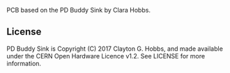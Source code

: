 PCB based on the PD Buddy Sink by Clara Hobbs.

## License

PD Buddy Sink is Copyright (C) 2017 Clayton G. Hobbs, and made available under
the CERN Open Hardware Licence v1.2.  See LICENSE for more information.
